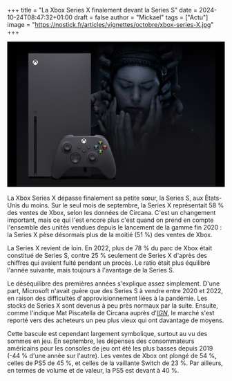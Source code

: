 +++
title = "La Xbox Series X finalement devant la Series S"
date = 2024-10-24T08:47:32+01:00
draft = false
author = "Mickael"
tags = ["Actu"]
image = "https://nostick.fr/articles/vignettes/octobre/xbox-series-X.jpg"
+++

![Xbox Series X](xbox-series-X.jpg "")

La Xbox Series X dépasse finalement sa petite sœur, la Series S, aux États-Unis du moins. Sur le seul mois de septembre, la Series X représentait 58 % des ventes de Xbox, selon les données de Circana. C'est un changement important, mais ce qui l'est encore plus c'est quand on prend en compte l'ensemble des unités vendues depuis le lancement de la gamme fin 2020 : la Series X pèse désormais plus de la moitié (51 %) des ventes de Xbox.

La Series X revient de loin. En 2022, plus de 78 % du parc de Xbox était constitué de Series S, contre 25 % seulement de Series X d'après des chiffres qui avaient fuité pendant un procès. Le ratio était plus équilibré l'année suivante, mais toujours à l'avantage de la Series S.

Le déséquilibre des premières années s'explique assez simplement. D'une part, Microsoft n'avait guère que des Series S à vendre entre 2020 et 2022, en raison des difficultés d'approvisionnement liées à la pandémie. Les stocks de Series X sont devenus à peu près normaux par la suite. Ensuite, comme l'indique Mat Piscatella de Circana auprès d'*[IGN](https://www.ign.com/articles/september-2024-sales-charts-xbox-series-x-is-finally-outselling-the-series-s)*, le marché s'est reporté vers des acheteurs un peu plus vieux qui ont davantage de moyens.

Cette bascule est cependant largement symbolique, surtout au vu des sommes en jeu. En septembre, les dépenses des consommateurs américains pour les consoles de jeu ont été les plus basses depuis 2019 (-44 % d'une année sur l'autre). Les ventes de Xbox ont plongé de 54 %, celles de PS5 de 45 %, et celles de la vaillante Switch de 23 %. Par ailleurs, en termes de volume et de valeur, la PS5 est devant à 40 %.